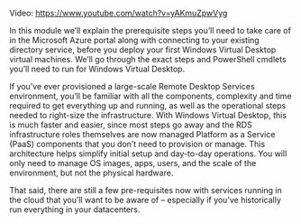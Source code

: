 Video: https://www.youtube.com/watch?v=yAKmuZpwVyg  
 
In this module we’ll explain the prerequisite steps you’ll need to take care of in the Microsoft Azure portal along with connecting to your existing directory service, before you deploy your first Windows Virtual Desktop virtual machines. We’ll go through the exact steps and PowerShell cmdlets you’ll need to run for Windows Virtual Desktop. 

If you’ve ever provisioned a large-scale Remote Desktop Services environment, you’ll be familiar with all the components, complexity and time required to get everything up and running, as well as the operational steps needed to right-size the infrastructure. With Windows Virtual Desktop, this is much faster and easier, since most steps go away and the RDS infrastructure roles themselves are now managed Platform as a Service (PaaS) components that you don’t need to provision or manage. This architecture helps simplify initial setup and day-to-day operations. You will only need to manage OS images, apps, users, and the scale of the environment, but not the physical hardware. 

That said, there are still a few pre-requisites now with services running in the cloud that you’ll want to be aware of – especially if you’ve historically run everything in your datacenters. 
